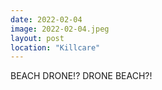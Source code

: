 ```yaml
---
date: 2022-02-04
image: 2022-02-04.jpeg
layout: post
location: "Killcare"
---
```


BEACH DRONE!? DRONE BEACH?!
